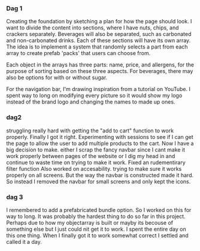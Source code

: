 ### Dag 1
Creating the foundation by sketching a plan for how the page should look. I want to divide the content into sections, where I have nuts, chips, and crackers separately. Beverages will also be separated, such as carbonated and non-carbonated drinks. Each of these sections will have its own array. The idea is to implement a system that randomly selects a part from each array to create prefab 'packs' that users can choose from.

Each object in the arrays has three parts: name, price, and allergens, for the purpose of sorting based on these three aspects. For beverages, there may also be options for with or without sugar.

For the navigation bar, I'm drawing inspiration from a tutorial on YouTube.
I spent way to long on modifying every picture so it would show my logo instead of the brand logo and changing the names to made up ones. 

### dag2 
struggling really hard with getting the "add to cart" function to work properly. Finally I got it right. Experimenting with sessions to see if I can get the page to allow the user to add multiple products to the cart. Now I have a big decision to make. either I scrap the fancy navbar since I cant make it work properly between pages of the website or I dig my head in and continue to waste time on trying to make it work. 
Fixed an rudementirary filter function
Also worked on accesability. trying to make sure it works properly on all screens. But the way the navbar is constructed made it hard. So instead I removed the navbar for small screens and only kept the icons. 


### dag 3

I remembered to add a prefabricated bundle option. So I worked on this for way to long. It was probably the hardest thing to do so far in this project. Perhaps due to how my objectarray is built or mayby its becouse of something else but I just could nit get it to work. I spent the entire day on this one thing. When I finally got it to work somewhat correct I settled and called it a day.
